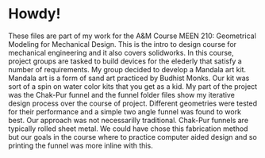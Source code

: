 # Howdy!

These files are part of my work for the A&M Course MEEN 210: Geometrical Modeling for Mechanical Design. This is the intro to design course for mechanical engineering and it also covers solidworks. In this course, project groups are tasked to build devices for the elederly that satisfy a number of requirements. My group decided to develop a Mandala art kit. Mandala art is a form of sand art practiced by Budhist Monks. Our kit was sort of a spin on water color kits that you get as a kid. My part of the project was the Chak-Pur funnel and the funnel folder files show my iterative design process over the course of project. Different geometries were tested for their performance and a simple two angle funnel was found to work best. Our approach was not necessarilly traditional. Chak-Pur funnels are typically rolled sheet metal. We could have chose this fabrication method but our goals in the course where to practice computer aided design and so printing the funnel was more inline with this. 